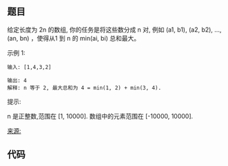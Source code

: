## 题目
给定长度为 2n 的数组, 你的任务是将这些数分成 n 对, 例如 (a1, b1), (a2, b2), ..., (an, bn) ，使得从1 到 n 的 min(ai, bi) 总和最大。

示例 1:
~~~
输入: [1,4,3,2]

输出: 4
解释: n 等于 2, 最大总和为 4 = min(1, 2) + min(3, 4).
~~~

提示:

n 是正整数,范围在 [1, 10000].
数组中的元素范围在 [-10000, 10000].


[来源:](https://leetcode-cn.com/problems/array-partition-i/description/)

## 代码

~~~go

~~~

